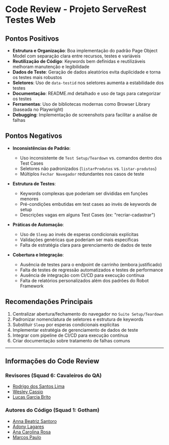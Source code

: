 # Code Review - Projeto ServeRest Testes Web

## Pontos Positivos
- **Estrutura e Organização**: Boa implementação do padrão Page Object Model com separação clara entre recursos, testes e variáveis
- **Reutilização de Código**: Keywords bem definidas e reutilizáveis melhoram manutenção e legibilidade
- **Dados de Teste**: Geração de dados aleatórios evita duplicidade e torna os testes mais robustos
- **Seletores**: Uso de `data-testid` nos seletores aumenta a estabilidade dos testes
- **Documentação**: README.md detalhado e uso de tags para categorizar os testes
- **Ferramentas**: Uso de bibliotecas modernas como Browser Library (baseada no Playwright)
- **Debugging**: Implementação de screenshots para facilitar a análise de falhas

## Pontos Negativos
- **Inconsistências de Padrão**: 
  - Uso inconsistente de `Test Setup/Teardown` vs. comandos dentro dos Test Cases
  - Seletores não padronizados (`listarProdutos` vs. `listar-produtos`)
  - Múltiplos `Fechar Navegador` redundantes nos casos de teste

- **Estrutura de Testes**:
  - Keywords complexas que poderiam ser divididas em funções menores
  - Pré-condições embutidas em test cases ao invés de keywords de setup
  - Descrições vagas em alguns Test Cases (ex: "recriar-cadastrar")

- **Práticas de Automação**:
  - Uso de `Sleep` ao invés de esperas condicionais explícitas
  - Validações genéricas que poderiam ser mais específicas
  - Falta de estratégia clara para gerenciamento de dados de teste

- **Cobertura e Integração**:
  - Ausência de testes para o endpoint de carrinho (embora justificado)
  - Falta de testes de regressão automatizados e testes de performance
  - Ausência de integração com CI/CD para execução contínua
  - Falta de relatórios personalizados além dos padrões do Robot Framework

## Recomendações Principais
1. Centralizar abertura/fechamento do navegador no `Suite Setup/Teardown`
2. Padronizar nomenclatura de seletores e estrutura de keywords
3. Substituir `Sleep` por esperas condicionais explícitas
4. Implementar estratégia de gerenciamento de dados de teste
5. Integrar com pipeline de CI/CD para execução contínua
6. Criar documentação sobre tratamento de falhas comuns

---

## Informações do Code Review

### Revisores (Squad 6: Cavaleiros do QA)
- [Rodrigo dos Santos Lima](https://github.com/Rodrigo-Matuz)
- [Wesley Cassio](https://github.com/Casx1)
- [Lucas Garcia Brito](https://github.com/Lucas-gb)

### Autores do Código (Squad 1: Gotham)
- [Anna Beatriz Santoro](https://github.com/annasantoro-glitch)
- [Ádony Lagares](https://github.com/adony-lagares)
- [Ana Carolina Rosa](https://github.com/CacauRosa)
- [Marcos Paulo](https://github.com/Marcosdev03)